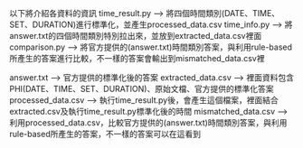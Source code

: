 以下將介紹各資料的資訊
time_result.py --> 將四個時間類別(DATE、TIME、SET、DURATION)進行標準化，並產生processed_data.csv
time_info.py --> 將answer.txt的四個時間類別特別拉出來，並放到extracted_data.csv裡面
comparison.py --> 將官方提供的(answer.txt)時間類別答案，與利用rule-based所產生的答案進行比較，不一樣的答案會輸出到mismatched_data.csv裡

answer.txt --> 官方提供的標準化後的答案
extracted_data.csv --> 裡面資料包含PHI(DATE、TIME、SET、DURATION)、原始文檔、官方提供的標準化答案
processed_data.csv --> 執行time_result.py後，會產生這個檔案，裡面結合extracted.csv及執行time_result.py標準化後的時間
mismatched_data.csv --> 利用processed_data.csv，比較官方提供的(answer.txt)時間類別答案，與利用rule-based所產生的答案，不一樣的答案可以在這看到
